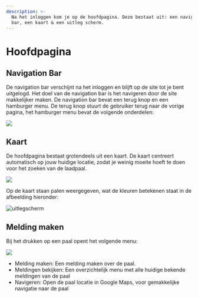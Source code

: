 ```yaml
---
description: >-
  Na het inloggen kom je op de hoofdpagina. Deze bestaat uit: een navigation
  bar, een kaart & een uitleg scherm.
---
```


# Hoofdpagina

## **Navigation Bar**

De navigation bar verschijnt na het inloggen en blijft op de site tot je bent uitgelogd. Het doel van de navigation bar is het navigeren door de site makkelijker maken. De navigation bar bevat een terug knop en een hamburger menu. De terug knop stuurt de gebruiker terug naar de vorige pagina, het hamburger menu bevat de volgende onderdelen:  


![](https://lh6.googleusercontent.com/cFtwkQE1NK-yYGRmYQjukGPfjj98BDSV3DPxaRkBwRSaR_YadcnGfPKrK9ySN2fQ8XZR6i7zT9JqyaBjXUKdspVmKHUovdUlD5TV-lKM_GdmcOAduRY3lXQFtpsNqXcmY6UcOt2t)

## Kaart

De hoofdpagina bestaat grotendeels uit een kaart. De kaart centreert automatisch op jouw huidige locatie, zodat je weinig moeite hoeft te doen voor het zoeken van de laadpaal. 

  


![](https://lh6.googleusercontent.com/sQMvxpGuP2BnUhNI-IAQRuF3seBCk9xHxOFJypKrQl7pns1Gvi18UN4AdiHEglYABsxtp9O2ICCcqo-PNRVV-H0yTLvWAurm1a0Xyy7-ssPABfX63CI57Ko434MqRF_eGkT4pW8I)

Op de kaart staan palen weergegeven, wat de kleuren betekenen staat in de afbeelding hieronder:

![uitlegscherm](https://lh5.googleusercontent.com/DiEKCkUuqi8iyYVrtrM8zJnt9SAMISeUNeauHXN6Gn9X-1osGerKeqT7AAirecWL4Nah7wMhNFwOdA1ukJ2chZo1v06o263DXmBp-5hC8LinXob4fANA9pblVwebClFZPcHztyMl)

## **Melding maken**

Bij het drukken op een paal opent het volgende menu:

![](https://lh3.googleusercontent.com/2t5_dClFZrJdsh-mh0o2WqKYT-zAeibOOEeqIW1mF_GhKna9-dwkB96icRLcwNqSsjGkhX_dZqARW6LBXenjOrJ5FKnzAa-V30-C7CYW-nP7K90ddxE9xjOn3XGiwCLlNgIQIm4i)

* Melding maken: Een melding maken over de paal.
* Meldingen bekijken: Een overzichtelijk menu met alle huidige bekende meldingen van de paal
* Navigeren: Open de paal locatie in Google Maps, voor gemakkelijke navigatie naar de paal

